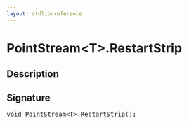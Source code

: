 ```yaml
---
layout: stdlib-reference
---
```


# PointStream\<T\>\.RestartStrip

## Description





## Signature 

<pre>
<span class="code_keyword">void</span> <a href="index.html" class="code_type">PointStream</a>&lt;<a href="index.html#typeparam-T" class="code_type">T</a>&gt;.<a href="restartstrip-07.html">RestartStrip</a>();

</pre>

